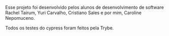 Esse projeto foi desenvolvido pelos alunos de desenvolvimento de software Rachel Tairum, Yuri Carvalho, Cristiano Sales e por mim, Caroline Nepomuceno.

Todos os testes do cypress foram feitos pela Trybe.

